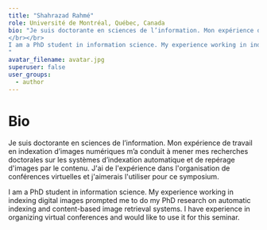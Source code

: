 ```yaml
---
title: "Shahrazad Rahmé"
role: Université de Montréal, Québec, Canada
bio: "Je suis doctorante en sciences de l’information. Mon expérience de travail en indexation d’images numériques m’a conduit à mener mes recherches doctorales sur les systèmes d’indexation automatique et de repérage d'images par le contenu. J'ai de l'expérience dans l'organisation de conférences virtuelles et j'aimerais l'utiliser pour ce symposium. 
</br></br>
I am a PhD student in information science. My experience working in indexing digital images prompted me to do my PhD research on automatic indexing and content-based image retrieval systems. I have experience in organizing virtual conferences and would like to use it for this seminar.
"
avatar_filename: avatar.jpg
superuser: false
user_groups:
  - author
---
```


# Bio
Je suis doctorante en sciences de l’information. Mon expérience de travail en indexation d’images numériques m’a conduit à mener mes recherches doctorales sur les systèmes d’indexation automatique et de repérage d'images par le contenu. J'ai de l'expérience dans l'organisation de conférences virtuelles et j'aimerais l'utiliser pour ce symposium. 

I am a PhD student in information science. My experience working in indexing digital images prompted me to do my PhD research on automatic indexing and content-based image retrieval systems. I have experience in organizing virtual conferences and would like to use it for this seminar.
 